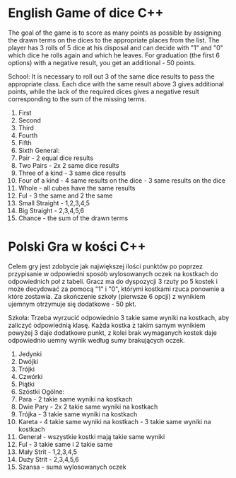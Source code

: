 # English Game of dice C++

The goal of the game is to score as many points as possible by assigning the drawn terms on the dices to the appropriate places from the list.
The player has 3 rolls of 5 dice at his disposal and can decide with "1" and "0" which dice he rolls again and which he leaves.
For graduation (the first 6 options) with a negative result, you get an additional - 50 points.

School:
It is necessary to roll out 3 of the same dice results to pass the appropriate class. Each dice with the same result above 3 gives additional points, while the lack of the required dices gives a negative result corresponding to the sum of the missing terms.
1) First
2) Second
3) Third
4) Fourth
5) Fifth
6) Sixth
General:
7) Pair - 2 equal dice results
8) Two Pairs - 2x 2 same dice results
9) Three of a kind - 3 same dice results
10) Four of a kind - 4 same results on the dice - 3 same results on the dice
11) Whole - all cubes have the same results
12) Ful - 3 the same and 2 the same
13) Small Straight - 1,2,3,4,5
14) Big Straight - 2,3,4,5,6
15) Chance - the sum of the drawn terms

# Polski Gra w kości C++

Celem gry jest zdobycie jak największej ilości punktów po poprzez przypisanie w odpowiedni sposób wylosowanych oczek na kostkach do odpowiednich poł z tabeli.
Gracz ma do dyspozycji 3 rzuty po 5 kostek i może decydować za pomocą "1" i "0", którymi kostkami rzuca ponownie a które zostawia.
Za skończenie szkoły (pierwsze 6 opcji) z wynikiem ujemnym otrzymuje się dodatkowe - 50 pkt.

Szkoła:
Trzeba wyrzucić odpowiednio 3 takie same wyniki na kostkach, aby zaliczyć odpowiednią klasę. Każda kostka z takim samym wynikiem powyżej 3 daje dodatkowe punkt, z kolei brak wymaganych kostek daje odpowiednio uemny wynik według sumy brakujących oczek.
1) Jedynki 
2) Dwójki
3) Trójki
4) Czwórki
5) Piątki
6) Szóstki
Ogólne:
7) Para - 2 takie same wyniki na kostkach
8) Dwie Pary - 2x 2 takie same wyniki na kostkach
9) Trójka - 3 takie same wyniki na kostkach
10) Kareta - 4 takie same wyniki na kostkach - 3 takie same wyniki na kostkach
11) Generał - wszystkie kostki mają takie same wyniki
12) Ful - 3 takie same i 2 takie same
13) Mały Strit - 1,2,3,4,5
14) Duży Strit - 2,3,4,5,6
15) Szansa - suma wylosowanych oczek
